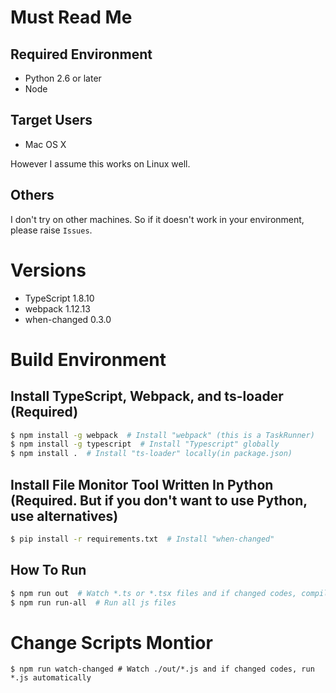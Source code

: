 # Must Read Me
## Required Environment
- Python 2.6 or later
- Node

## Target Users
- Mac OS X

However I assume this works on Linux well.

## Others
I don't try on other machines. So if it doesn't work in your environment, please raise `Issues`.

# Versions
- TypeScript 1.8.10
- webpack 1.12.13
- when-changed 0.3.0

# Build Environment
## Install TypeScript, Webpack, and ts-loader (Required)
```sh
$ npm install -g webpack  # Install "webpack" (this is a TaskRunner)
$ npm install -g typescript  # Install "Typescript" globally
$ npm install .  # Install "ts-loader" locally(in package.json)
```

## Install File Monitor Tool Written In Python (Required. But if you don't want to use Python, use alternatives)
```sh
$ pip install -r requirements.txt  # Install "when-changed"
```

## How To Run
```sh
$ npm run out  # Watch *.ts or *.tsx files and if changed codes, compile to *.js files automatically (See package.json and webpack.config.js)
$ npm run run-all  # Run all js files
```

# Change Scripts Montior
```
$ npm run watch-changed # Watch ./out/*.js and if changed codes, run *.js automatically
```
